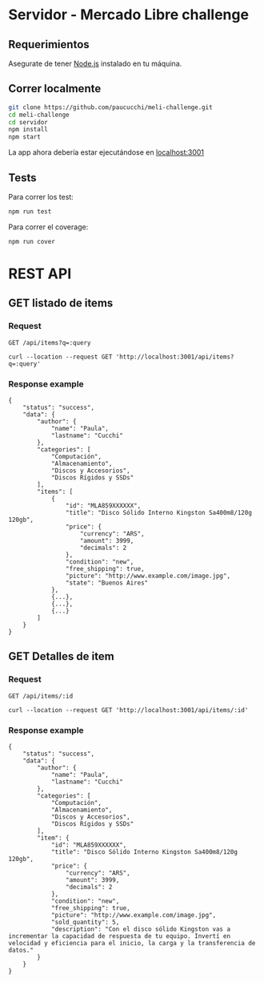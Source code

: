 # Servidor - Mercado Libre challenge

## Requerimientos

Asegurate de tener [Node.js](http://nodejs.org/) instalado en tu máquina.

## Correr localmente

```sh
git clone https://github.com/paucucchi/meli-challenge.git
cd meli-challenge
cd servidor
npm install
npm start
```
La app ahora debería estar ejecutándose en [localhost:3001](http://localhost:3001/)

## Tests

Para correr los test:
```sh
npm run test
```

Para correr el coverage:
```sh
npm run cover
```
# REST API

## GET listado de items

### Request

`GET /api/items?q=:query`

    curl --location --request GET 'http://localhost:3001/api/items?q=:query'

### Response example

```
{
    "status": "success",
    "data": {
        "author": {
            "name": "Paula",
            "lastname": "Cucchi"
        },
        "categories": [
            "Computación",
            "Almacenamiento",
            "Discos y Accesorios",
            "Discos Rígidos y SSDs"
        ],
        "items": [
            {
                "id": "MLA859XXXXXX",
                "title": "Disco Sólido Interno Kingston Sa400m8/120g 120gb",
                "price": {
                    "currency": "ARS",
                    "amount": 3999,
                    "decimals": 2
                },
                "condition": "new",
                "free_shipping": true,
                "picture": "http://www.example.com/image.jpg",
                "state": "Buenos Aires"
            },
            {...},
            {...},
            {...}
        ]
    }
}
```

## GET Detalles de item

### Request

`GET /api/items/:id`

    curl --location --request GET 'http://localhost:3001/api/items/:id'

### Response example

```
{
    "status": "success",
    "data": {
        "author": {
            "name": "Paula",
            "lastname": "Cucchi"
        },
        "categories": [
            "Computación",
            "Almacenamiento",
            "Discos y Accesorios",
            "Discos Rígidos y SSDs"
        ],
        "item": {
            "id": "MLA859XXXXXX",
            "title": "Disco Sólido Interno Kingston Sa400m8/120g 120gb",
            "price": {
                "currency": "ARS",
                "amount": 3999,
                "decimals": 2
            },
            "condition": "new",
            "free_shipping": true,
            "picture": "http://www.example.com/image.jpg",
            "sold_quantity": 5,
            "description": "Con el disco sólido Kingston vas a incrementar la capacidad de respuesta de tu equipo. Invertí en velocidad y eficiencia para el inicio, la carga y la transferencia de datos."
        }
    }
}
```
